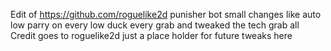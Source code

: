 Edit of https://github.com/roguelike2d punisher bot small changes like auto low parry on every low duck every grab and tweaked the tech grab all Credit goes to roguelike2d just a place holder for future tweaks here 


